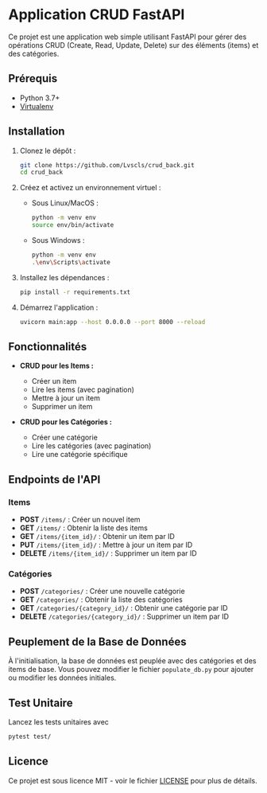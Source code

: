 # Application CRUD FastAPI

Ce projet est une application web simple utilisant FastAPI pour gérer des opérations CRUD (Create, Read, Update, Delete) sur des éléments (items) et des catégories.

## Prérequis

- Python 3.7+
- [Virtualenv](https://virtualenv.pypa.io/en/latest/)

## Installation

1. Clonez le dépôt :

   ```bash
   git clone https://github.com/Lvscls/crud_back.git
   cd crud_back
   ```

2. Créez et activez un environnement virtuel :

   - Sous Linux/MacOS :

     ```bash
     python -m venv env
     source env/bin/activate
     ```

   - Sous Windows :

     ```bash
     python -m venv env
     .\env\Scripts\activate
     ```

3. Installez les dépendances :

   ```bash
   pip install -r requirements.txt
   ```

4. Démarrez l'application :

   ```bash
   uvicorn main:app --host 0.0.0.0 --port 8000 --reload
   ```


## Fonctionnalités

- **CRUD pour les Items :**
  - Créer un item
  - Lire les items (avec pagination)
  - Mettre à jour un item
  - Supprimer un item

- **CRUD pour les Catégories :**
  - Créer une catégorie
  - Lire les catégories (avec pagination)
  - Lire une catégorie spécifique

## Endpoints de l'API

### Items

- **POST** `/items/` : Créer un nouvel item
- **GET** `/items/` : Obtenir la liste des items
- **GET** `/items/{item_id}/` : Obtenir un item par ID
- **PUT** `/items/{item_id}/` : Mettre à jour un item par ID
- **DELETE** `/items/{item_id}/` : Supprimer un item par ID

### Catégories

- **POST** `/categories/` : Créer une nouvelle catégorie
- **GET** `/categories/` : Obtenir la liste des catégories
- **GET** `/categories/{category_id}/` : Obtenir une catégorie par ID
- **DELETE** `/categories/{category_id}/` : Supprimer un item par ID

## Peuplement de la Base de Données

À l'initialisation, la base de données est peuplée avec des catégories et des items de base. Vous pouvez modifier le fichier `populate_db.py` pour ajouter ou modifier les données initiales.

## Test Unitaire

Lancez les tests unitaires avec

   ```bash
   pytest test/
   ```


## Licence

Ce projet est sous licence MIT - voir le fichier [LICENSE](LICENSE) pour plus de détails.
